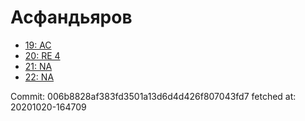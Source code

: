 # Асфандьяров
- [19: AC](19.md)
- [20: RE 4](20.md)
- [21: NA](21.md)
- [22: NA](22.md)

Commit: 006b8828af383fd3501a13d6d4d426f807043fd7
 fetched at: 20201020-164709
